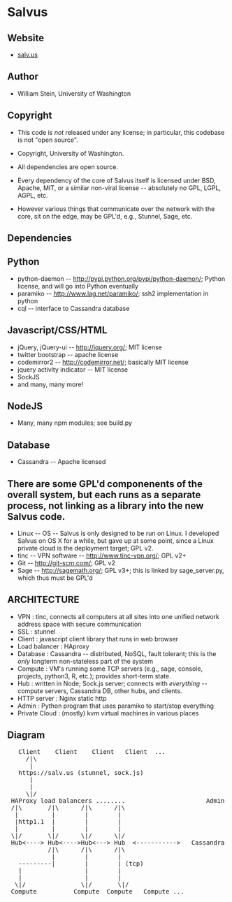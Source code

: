 Salvus
======

Website
-------

   * [salv.us](https://salv.us)

Author
------

   * William Stein, University of Washington

Copyright
---------

   * This code is *not* released under any license; in particular,
     this codebase is not "open source".

   * Copyright, University of Washington.

   * All dependencies are open source.
   * Every dependency of the core of Salvus itself is licensed under
     BSD, Apache, MIT, or a similar non-viral license -- absolutely no
     GPL, LGPL, AGPL, etc.
   * However various things that communicate over the network with the
     core, sit on the edge, may be GPL'd, e.g., Stunnel, Sage, etc.

Dependencies
------------

Python
------

   * python-daemon -- http://pypi.python.org/pypi/python-daemon/; Python license, and will go into Python eventually
   * paramiko -- http://www.lag.net/paramiko/; ssh2 implementation in python
   * cql -- interface to Cassandra database

Javascript/CSS/HTML
-------------------

   * jQuery, jQuery-ui -- http://jquery.org/; MIT license
   * twitter bootstrap -- apache license
   * codemirror2 -- http://codemirror.net/; basically MIT license
   * jquery activity indicator -- MIT license
   * SockJS
   * and many, many more!

NodeJS
------
   * Many, many npm modules; see build.py

Database
--------
   * Cassandra -- Apache licensed

There are some GPL'd componenents of the overall system, but
each runs as a separate process, not linking as a library into
the new Salvus code.
--------------------------------------------------------------

   * Linux -- OS -- Salvus is only designed to be run on Linux.  I
              developed Salvus on OS X for a while, but gave up at
              some point, since a Linux private cloud is the
              deployment target; GPL v2.
   * tinc  -- VPN software -- http://www.tinc-vpn.org/; GPL v2+
   * Git   -- http://git-scm.com/; GPL v2
   * Sage  -- http://sagemath.org/; GPL v3+; this is linked by
              sage_server.py, which thus must be GPL'd

ARCHITECTURE
------------
  * VPN           : tinc, connects all computers at all sites into one
                    unified network address space with secure communication
  * SSL           : stunnel
  * Client        : javascript client library that runs in web browser
  * Load balancer : HAproxy
  * Database      : Cassandra -- distributed, NoSQL, fault tolerant; this is
                    the *only* longterm non-stateless part of the system
  * Compute       : VM's running some TCP servers (e.g., sage, console, projects,
                    python3, R, etc.); provides short-term state.
  * Hub           : written in Node; Sock.js server; connects with *everything* --
                    compute servers, Cassandra DB, other hubs, and clients.
  * HTTP server   : Nginx static http
  * Admin         : Python program that uses paramiko to start/stop everything
  * Private Cloud : (mostly) kvm virtual machines in various places

Diagram
-------
<pre>
   Client    Client    Client   Client  ...
     /|\
      |
   https://salv.us (stunnel, sock.js)
      |
      |
     \|/
 HAProxy load balancers ........                      Admin     (monitor and control system)
 /|\       /|\      /|\      /|\
  |         |        |        |
  |http1.1  |        |        |
  |         |        |        |
 \|/       \|/      \|/      \|/
 Hub<----> Hub<---->Hub<---> Hub  <----------->   Cassandra <--> Cassandra  <--> Cassandra ...
           /|\      /|\      /|\
            |        |        |
   ---------|        |        | (tcp)
   |                 |        |
   |                 |        |
  \|/               \|/       \|/
 Compute          Compute  Compute   Compute ...

</pre>